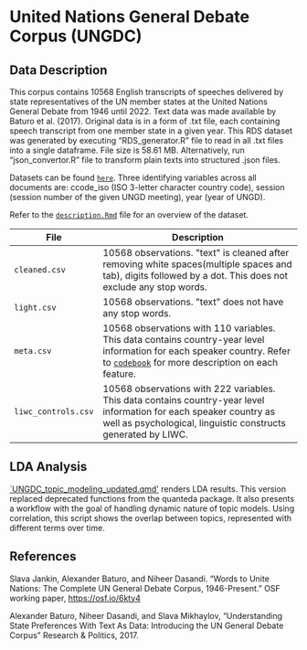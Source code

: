 # United Nations General Debate Corpus (UNGDC)

## Data Description
This corpus contains 10568 English transcripts of speeches delivered by state representatives of the UN member states at the United Nations General Debate from 1946 until 2022. Text data was made available by Baturo et al. (2017). Original data is in a form of .txt file, each containing speech transcript from one member state in a given year. This RDS dataset was generated by executing “RDS_generator.R” file to read in all .txt files into a single dataframe. File size is 58.61 MB. Alternatively, run “json_convertor.R” file to transform plain texts into structured .json files.

Datasets can be found [`here`](https://drive.google.com/drive/u/0/folders/1SaDhXeWakkTRtrlg5drTV_vOVJjgbuwL).
Three identifying variables across all documents are: ccode_iso (ISO 3-letter character country code), session (session number of the given UNGD meeting), year (year of UNGD).

Refer to the [`description.Rmd`](data/processed/description.Rmd) file for an overview of the dataset. 

|File | Description|
|-----------|------------|
|`cleaned.csv`| 10568 observations. "text" is cleaned after removing white spaces(multiple spaces and tab), digits followed by a dot. This does not exclude any stop words. |
|`light.csv`| 10568 observations. "text" does not have any stop words. |
|`meta.csv` | 10568 observations with 110 variables. This data contains country-year level information for each speaker country. Refer to [`codebook`](docs/control_variables_codebook.docx) for more description on each feature.|
|`liwc_controls.csv` | 10568 observations with 222 variables. This data contains country-year level information for each speaker country as well as psychological, linguistic constructs generated by LIWC. |

## LDA Analysis
[`UNGDC_topic_modeling_updated.qmd'](docs/UNGDC_topic_modeling_updated.qmd) renders LDA results. 
This version replaced deprecated functions from the quanteda package. 
It also presents a workflow with the goal of handling dynamic nature of topic models. Using correlation, this script shows the overlap between topics, represented with different terms over time. 


## References
Slava Jankin, Alexander Baturo, and Niheer Dasandi. “Words to Unite Nations: The Complete UN General Debate Corpus, 1946-Present.” OSF working paper, https://osf.io/6kty4

Alexander Baturo, Niheer Dasandi, and Slava Mikhaylov, “Understanding State Preferences With Text As Data: Introducing the UN General Debate Corpus” Research & Politics, 2017.
